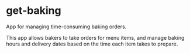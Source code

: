 # get-baking
App for managing time-consuming baking orders.

This app allows bakers to take orders for menu items, and manage baking hours and delivery dates based on the time each item takes to prepare.